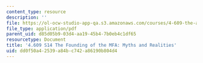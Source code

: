 ```yaml
---
content_type: resource
description: ''
file: https://ol-ocw-studio-app-qa.s3.amazonaws.com/courses/4-609-the-art-museum-history-theory-controversy-spring-2014/dd0f50a42539a84bc742a86190b804d4_MIT4_609S14_assgn_Student_work2.pdf
file_type: application/pdf
parent_uid: d85d05b9-03d4-aa19-45b4-7b0eb4c1df65
resourcetype: Document
title: '4.609 S14 The Founding of the MFA: Myths and Realities'
uid: dd0f50a4-2539-a84b-c742-a86190b804d4
---
```

